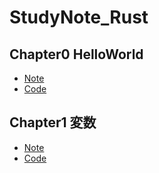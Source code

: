 # StudyNote_Rust

## Chapter0 HelloWorld

- [Note](note/chapter0.md)
- [Code](https://github.com/HosodaMath/StudyNote_Rust/tree/main/code/chapter0)

## Chapter1 変数
- [Note](note/chapter1.md)
- [Code](https://github.com/HosodaMath/StudyNote_Rust/blob/main/code/chapter1/src/main.rs)

